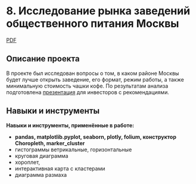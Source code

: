# 8. Исследование рынка заведений общественного питания Москвы

[PDF]()     

## Описание проекта 
В проекте был исследован вопросы о том, в каком районе Москвы будет лучше открыть заведение, его формат, режим работы, а также минимальную стоимость чашки кофе. По результатам анализа подготовлена [презентация](https://cloud.mail.ru/public/QGuX/zzMGDsgfJ) для инвесторов с рекомендациями.


## Навыки и инструменты

**Навыки и инструменты, применённые в работе:**

* **pandas, matplotlib.pyplot, seaborn, plotly, folium, конструктор Choropleth, marker_cluster** <br/>
* гистограммы ветрикальные, горизонтальные
* круговая диаграмма
* хороплет,
* интерактивная карта с кластерами
* диаграмма размаха

